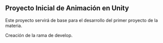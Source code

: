 Proyecto Inicial de Animación en Unity
--------------------------------------

Este proyecto servirá de base para el desarrollo del primer proyecto de la materia.

Creación de la rama de develop.